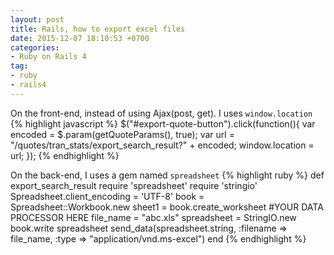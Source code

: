 ```yaml
---
layout: post
title: Rails, how to export excel files
date: 2015-12-07 18:10:53 +0700
categories:
- Ruby on Rails 4
tag:
- ruby
- rails4
---
```


On the front-end, instead of using Ajax(post, get). I uses `window.location`
{% highlight javascript %}
$("#export-quote-button").click(function(){
  var encoded = $.param(getQuoteParams(), true);
  var url = "/quotes/tran_stats/export_search_result?" + encoded;
  window.location = url;
});
{% endhighlight %}

On the back-end, I uses a gem named `spreadsheet`
{% highlight ruby %}
def export_search_result
    require 'spreadsheet'
    require 'stringio'
    Spreadsheet.client_encoding = 'UTF-8'
    book = Spreadsheet::Workbook.new
    sheet1 = book.create_worksheet
    #YOUR DATA PROCESSOR HERE
    file_name = "abc.xls"
    spreadsheet = StringIO.new
    book.write spreadsheet
    send_data(spreadsheet.string, :filename => file_name,
              :type => "application/vnd.ms-excel")
end
{% endhighlight %}
